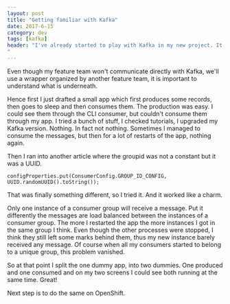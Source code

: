 ```yaml
---
layout: post
title: "Getting familiar with Kafka"
date: 2017-6-15
category: dev
tags: [kafka]
header: "I've already started to play with Kafka in my new project. It's great that it's not just a plain promise that will be faced to new techs.
"
---
```

Even though my feature team won't communicate directly with Kafka, we'll use a wrapper organized by another feature team, it is important to understand what is underneath.

Hence first I just drafted a small app which first produces some records, then goes to sleep and then consumes them. The production was easy. I could see them through the CLI consumer, but couldn't consume them through my app. I tried a bunch of stuff, I checked tutorials, I upgraded my Kafka version. Nothing. In fact not nothing. Sometimes I managed to consume the messages, but then for a lot of restarts of the app, nothing again. 

Then I ran into another article where the groupid was not a constant but it was a UUID.

`configProperties.put(ConsumerConfig.GROUP_ID_CONFIG, UUID.randomUUID().toString());`

That was finally something different, so I tried it. And it worked like a charm. 

Only one instance of a consumer group will receive a message. Put it differently the messages are load balanced between the instances of a consumer group. The more I restarted the app the more instances I got in the same group I think. Even though the other processes were stopped, I think they still left some marks behind them, thus my new instance barely received any message. Of course when all my consumers started to belong to a unique group, this problem vanished.

So at that point I split the one dummy app, into two dummies. One produced and one consumed and on my two screens I could see both running at the same time. Great!

Next step is to do the same on OpenShift.